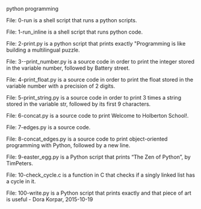 python programming 

File: 0-run is a shell script that runs a python scripts.

File: 1-run_inline is a shell script that runs python code.

File: 2-print.py is a python script  that prints exactly "Programming is like building a multilingual puzzle.

File: 3--print_number.py is a  source code in order to print the integer stored in the variable number, followed by Battery street.

File: 4-print_float.py is a  source code in order to print the float stored in the variable number with a precision of 2 digits.

File: 5-print_string.py is a source code in order to print 3 times a string stored in the variable str, followed by its first 9 characters.

File: 6-concat.py is a source code to print Welcome to Holberton School!.

File: 7-edges.py is a source code.

File: 8-concat_edges.py is a source code to print object-oriented programming with Python, followed by a new line.

File: 9-easter_egg.py is a Python script that prints “The Zen of Python”, by TimPeters.

File: 10-check_cycle.c is  a function in C that checks if a singly linked list has a cycle in it.

File: 100-write.py is a Python script that prints exactly and that piece of art is useful - Dora Korpar, 2015-10-19
